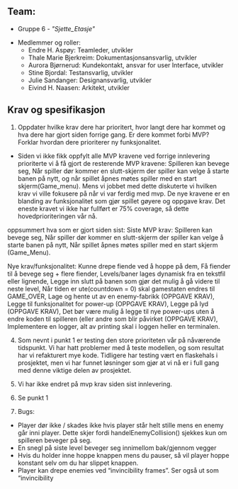## Team:
* Gruppe 6 - *"Sjette_Etasje"*
- Medlemmer og roller:
  - Endre H. Aspøy: Teamleder, utvikler
  - Thale Marie Bjerkreim: Dokumentasjonsansvarlig, utvikler
  - Aurora Bjørnerud: Kundekontakt, ansvar for user Interface, utvikler
  - Stine Bjordal: Testansvarlig, utvikler
  - Julie Sandanger: Designansvarlig, utvikler
  - Eivind H. Naasen: Arkitekt, utvikler

## Krav og spesifikasjon
1. Oppdater hvilke krav dere har prioritert, hvor langt dere har kommet og hva dere har gjort siden forrige gang. Er dere
   kommet forbi MVP? Forklar hvordan dere prioriterer ny funksjonalitet.
- Siden vi ikke fikk oppfylt alle MVP kravene ved forrige innlevering prioriterte vi å få gjort de resterende MVP kravene: Spilleren kan bevege seg,
Når spiller dør kommer en slutt-skjerm der spiller kan velge å starte banen på nytt, og når spillet åpnes møtes spiller med en start skjerm(Game_menu).
Mens vi jobbet med dette diskuterte vi hvilken krav vi ville fokusere på når vi var ferdig med mvp. De nye kravene er en blanding av funksjonalitet som gjør
spillet gøyere og oppgave krav. Det eneste kravet vi ikke har fullført er 75% coverage, så dette hovedprioriteringen vår nå.

oppsummert hva som er gjort siden sist:
Siste MVP krav:
Spilleren kan bevege seg, Når spiller dør kommer en slutt-skjerm der spiller kan velge å starte banen på nytt, Når spillet åpnes møtes spiller med en start skjerm (Game_Menu).

Nye krav/funksjonalitet:
Kunne drepe fiende ved å hoppe på dem, Få fiender til å bevege seg + flere fiender, Levels/baner lages dynamisk fra en tekstfil eller lignende, Legge inn slutt på banen som gjør 
det mulig å gå videre til neste level, Når tiden er ute(countdown = 0) skal gamestaten endres til GAME_OVER, Lage og hente ut av en enemy-fabrikk (OPPGAVE KRAV), Legge til funksjonalitet 
for power-up  (OPPGAVE KRAV), Legge på lyd (OPPGAVE KRAV), Det bør være mulig å legge til nye power-ups uten å endre koden til spilleren (eller andre som blir påvirket (OPPGAVE KRAV),
Implementere en logger, alt av printing skal i loggen heller en terminalen.

4. Som nevnt i punkt 1 er testing den store prioriteten vår på nåværende tidspunkt. Vi har hatt problemer med å teste modellen, og som resultat har vi refakturert mye kode. Tidligere har testing 
vært en flaskehals i prosjektet, men vi har funnet løsninger som gjør at vi nå er i full gang med denne viktige delen av prosjektet.

5. Vi har ikke endret på mvp krav siden sist innlevering.

6. Se punkt 1

7. Bugs:
- Player dør ikke / skades ikke hvis player står helt stille mens en enemy går inni player. Dette skjer fordi handelEnemyCollision() sjekkes kun om spilleren beveger på seg.
- En snegl på siste level beveger seg innimellom bak/gjennom vegger
- Hvis du holder inne hoppe knappen mens du pauser, så vil player hoppe konstant selv om du har slippet knappen.
- Player kan drepe enemies ved “invincibility frames”. Ser også ut som “invincibility














